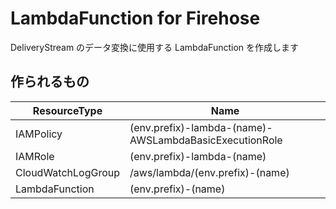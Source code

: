 # LambdaFunction for Firehose

DeliveryStream のデータ変換に使用する LambdaFunction を作成します


## 作られるもの

| ResourceType        | Name                                                    |
|----                 |----                                                     |
| IAMPolicy           | (env.prefix)-lambda-(name)-AWSLambdaBasicExecutionRole  |
| IAMRole             | (env.prefix)-lambda-(name)                              |
| CloudWatchLogGroup  | /aws/lambda/(env.prefix)-(name)                         |
| LambdaFunction      | (env.prefix)-(name)                                     |
